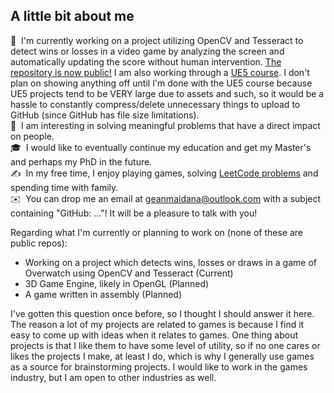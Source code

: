 ## A little bit about me

🌱 &nbsp;I'm currently working on a project utilizing OpenCV and Tesseract to detect wins or losses in a video game by analyzing the screen and automatically updating the score without human intervention. [The repository is now public!](https://github.com/gcmaidana/Visionwatch) I am also working through a [UE5 course](https://www.udemy.com/course/unreal-engine-5-the-ultimate-game-developer-course/?ranMID=39197&ranEAID=%2FjZHTpnCvx8&ranSiteID=_jZHTpnCvx8-iYftg8SgyHyKKfy6rmwnIQ&LSNPUBID=%2FjZHTpnCvx8&utm_source=aff-campaign&utm_medium=udemyads&couponCode=KEEPLEARNING). I don't plan on showing anything off until I'm done with the UE5 course because UE5 projects tend to be VERY large due to assets and such, so it would be a hassle to constantly compress/delete unnecessary things to upload to GitHub (since GitHub has file size limitations). \
👷  &nbsp;I am interesting in solving meaningful problems that have a direct impact on people. \
🎓 &nbsp;I would like to eventually continue my education and get my Master's and perhaps my PhD in the future.\
✍️ &nbsp;In my free time, I enjoy playing games, solving [LeetCode problems](https://github.com/gcmaidana/LeetCode-Solutions/tree/main) and spending time with family.\
✉️ &nbsp;You can drop me an email at geanmaidana@outlook.com with a subject containing "GitHub: ..."! It will be a pleasure to talk with you!

Regarding what I'm currently or planning to work on (none of these are public repos):
- Working on a project which detects wins, losses or draws in a game of Overwatch using OpenCV and Tesseract (Current)
- 3D Game Engine, likely in OpenGL (Planned)
- A game written in assembly (Planned)

I've gotten this question once before, so I thought I should answer it here. The reason a lot of my projects are related to games is because I find it easy to come up with ideas when it relates to games. One thing about projects is that I like them to have some level of utility, so if no one cares or likes the projects I make, at least I do, which is why I generally use games as a source for brainstorming projects. I would like to work in the games industry, but I am open to other industries as well.
